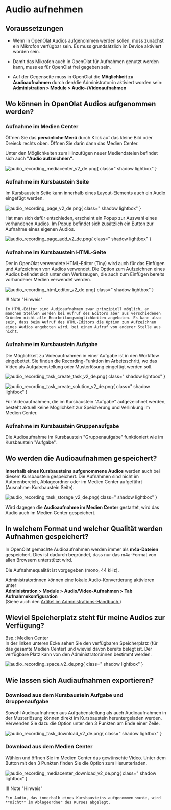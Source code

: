 # Audio aufnehmen

## Voraussetzungen

* Wenn in OpenOlat Audios aufgenommen werden sollen, muss zunächst ein Mikrofon verfügbar sein. Es muss grundsätzlich im Device aktiviert worden sein.

* Damit das Mikrofon auch in OpenOlat für Aufnahmen genutzt werden kann, muss es für OpenOlat frei gegeben sein. 

* Auf der Gegenseite muss in OpenOlat die **Möglichkeit zu Audioaufnahmen** durch den/die Administrator:in aktiviert worden sein:<br>
**Administration > Module > Audio-/Videoaufnahmen**



## Wo können in OpenOlat Audios aufgenommen werden?

### Aufnahme im Medien Center
 
Öffnen Sie das **persönliche Menü** durch Klick auf das kleine Bild oder Dreieck rechts oben.
Öffnen Sie darin dann das Medien Center.

Unter den Möglichkeiten zum Hinzufügen neuer Mediendateien befindet sich auch **"Audio aufzeichnen"**.

![audio_recording_mediacenter_v2_de.png](assets/audio_recording_mediacenter_v2_de.png){ class=" shadow lightbox" }


### Aufnahme im Kursbaustein Seite

Im Kursbaustein Seite kann innerhalb eines Layout-Elements auch ein Audio eingefügt werden. 

![audio_recording_page_v2_de.png](assets/audio_recording_page_v2_de.png){ class=" shadow lightbox" }

Hat man sich dafür entschieden, erscheint ein Popup zur Auswahl eines vorhandenen Audios. Im Popup befindet sich zusätzlich ein Button zur Aufnahme eines eigenen Audios.

![audio_recording_page_add_v2_de.png](assets/audio_recording_page_add_v2_de.png){ class=" shadow lightbox" }


### Aufnahme im Kursbaustein HTML-Seite

Der in OpenOlat verwendete HTML-Editor (Tiny) wird auch für das Einfügen und Aufzeichnen von Audios verwendet. Die Option zum Aufzeichnen eines Audios befindet sich unter den Werkzeugen, die auch zum Einfügen bereits vorhandener Medien verwendet werden.  

![audio_recording_html_editor_v2_de.png](assets/audio_recording_html_editor_v2_de.png){ class=" shadow lightbox" }


!!! Note "Hinweis"

    Im HTML-Editor sind Audioaufnahmen zwar prinzipiell möglich, an manchen Stellen werden bei Aufruf des Editors aber aus verschiedenen Gründen nicht alle Bearbeitungsmöglichkeiten angeboten. Es kann also sein, dass beim Aufruf des HTML-Editors die Option zum Aufzeichnen eines Audios angeboten wird, bei einem Aufruf von anderer Stelle aus nicht. 



### Aufnahme im Kursbaustein Aufgabe

Die Möglichkeit zu Videoaufnahmen in einer Aufgabe ist in den Workflow eingebettet. Sie finden die Recording-Funktion im Arbeitsschritt, wo das Video als Aufgabenstellung oder Musterlösung eingefügt werden soll.

![audio_recording_task_create_task_v2_de.png](assets/audio_recording_task_create_task_v2_de.png){ class=" shadow lightbox" }

![audio_recording_task_create_solution_v2_de.png](assets/audio_recording_task_create_solution_v2_de.png){ class=" shadow lightbox" }

Für Videoaufnahmen, die im Kursbaustein "Aufgabe" aufgezeichnet werden, besteht aktuell keine Möglichkeit zur Speicherung und Verlinkung im Medien Center.


### Aufnahme im Kursbaustein Gruppenaufgabe

Die Audioaufnahme im Kursbaustein "Gruppenaufgabe" funktioniert wie im Kursbaustein "Aufgabe".



## Wo werden die Audioaufnahmen gespeichert?

**Innerhalb eines Kursbausteins aufgenommene Audios** werden auch bei diesem Kursbaustein gespeichert. 
Die Aufnahmen sind nicht im Autorenbereich, Ablageordner oder im Medien Center aufgeführt (Ausnahme: Kursbaustein Seite).

![audio_recording_task_storage_v2_de.png](assets/audio_recording_task_storage_v2_de.png){ class=" shadow lightbox" }

Wird dagegen die **Audioaufnahme im Medien Center** gestartet, wird das Audio auch im Medien Center gespeichert.


## In welchem Format und welcher Qualität werden Aufnahmen gespeichert?

In OpenOlat gemachte Audioaufnahmen werden immer als **m4a-Dateien** gespeichert. Dies ist dadurch begründet, dass nur das m4a-Format von allen Browsern unterstützt wird.

Die Aufnahmequalität ist vorgegeben (mono, 44 kHz).

Administrator:innen können eine lokale Audio-Konvertierung aktivieren unter<br>
**Administration > Module > Audio/Video-Aufnahmen > Tab Aufnahmekonfiguration**<br>
(Siehe auch den [Artikel im Administrations-Handbuch.](https://docs.openolat.org/de/manual_admin/administration/Modules_Audio_Video_Recording/#enable-audio-recording))

## Wieviel Speicherplatz steht für meine Audios zur Verfügung?

Bsp.: Medien Center<br>
In der linken unteren Ecke sehen Sie den verfügbaren Speicherplatz (für das gesamte Medien Center) und wieviel davon bereits belegt ist. Der verfügbare Platz kann von den Administrator:innen bestimmt werden.

![audio_recording_space_v2_de.png](assets/audio_recording_space_v2_de.png){ class=" shadow lightbox" }


## Wie lassen sich Audiaufnahmen exportieren?


### Download aus dem Kursbaustein Aufgabe und Gruppenaufgabe

Sowohl Audioaufnahmen aus Aufgabenstellung als auch Audioaufnahmen in der Musterlösung können direkt im Kursbaustein heruntergeladen werden. Verwenden Sie dazu die Option unter den 3 Punkten am Ende einer Zeile. 

![audio_recording_task_download_v2_de.png](assets/audio_recording_task_download_v2_de.png){ class=" shadow lightbox" }


### Download aus dem Medien Center

Wählen und öffnen Sie im Medien Center das gewünschte Video. Unter dem Button mit den 3 Punkten finden Sie die Option zum Herunterladen. 

![audio_recording_mediacenter_download_v2_de.png](assets/audio_recording_mediacenter_download_v2_de.png){ class=" shadow lightbox" }

!!! Note "Hinweis"

    Ein Audio, das innerhalb eines Kursbausteins aufgenommen wurde, wird **nicht** im Ablageordner des Kurses abgelegt.
